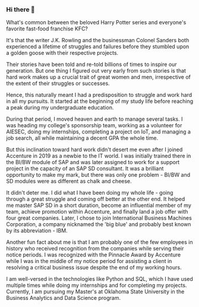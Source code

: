 ### Hi there 👋

What's common between the beloved Harry Potter series and everyone's favorite fast-food franchise KFC?

It's that the writer J.K. Rowling and the businessman Colonel Sanders both experienced a lifetime of struggles and failures before they stumbled upon a golden goose with their respective projects. 

Their stories have been told and re-told billions of times to inspire our generation. But one thing I figured out very early from such stories is that hard work makes up a crucial trait of great women and men, irrespective of the extent of their struggles or successes.

Hence, this naturally meant I had a predisposition to struggle and work hard in all my pursuits. It started at the beginning of my study life before reaching a peak during my undergraduate education.

During that period, I moved heaven and earth to manage several tasks. I was heading my college's sponsorship team, working as a volunteer for AIESEC, doing my internships, completing a project on IoT, and managing a job search, all while maintaining a decent GPA the whole time.

But this inclination toward hard work didn't desert me even after I joined Accenture in 2019 as a newbie to the IT world. I was initially trained there in the BI/BW module of SAP and was later assigned to work for a support project in the capacity of an SAP SD consultant. It was a brilliant opportunity to make my mark, but there was only one problem - BI/BW and SD modules were as different as chalk and cheese.

It didn't deter me. I did what I have been doing my whole life - going through a great struggle and coming off better at the other end. It helped me master SAP SD in a short duration, become an influential member of my team, achieve promotion within Accenture, and finally land a job offer with four great companies. Later, I chose to join International Business Machines Corporation, a company nicknamed the 'big blue' and probably best known by its abbreviation - IBM.

Another fun fact about me is that I am probably one of the few employees in history who received recognition from the companies while serving their notice periods. I was recognized with the Pinnacle Award by Accenture while I was in the middle of my notice period for assisting a client in resolving a critical business issue despite the end of my working hours. 

I am well-versed in the technologies like Python and SQL, which I have used multiple times while doing my internships and for completing my projects. Currently, I am pursuing my Master's at Oklahoma State University in the Business Analytics and Data Science program.
